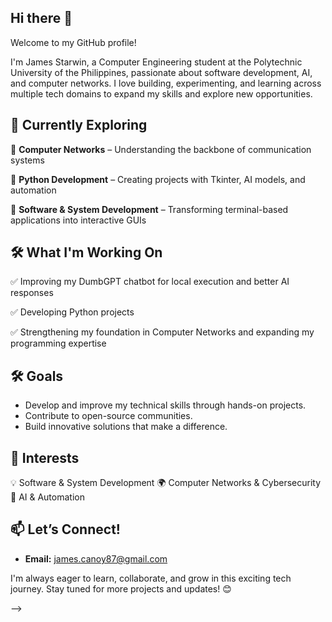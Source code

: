 ## Hi there 👋

Welcome to my GitHub profile!

I'm James Starwin, a Computer Engineering student at the Polytechnic University of the Philippines, passionate about software development, AI, and computer networks. I love building, experimenting, and learning across multiple tech domains to expand my skills and explore new opportunities.  

## 🌱 Currently Exploring  
🔹 **Computer Networks** – Understanding the backbone of communication systems

🔹 **Python Development** – Creating projects with Tkinter, AI models, and automation

🔹 **Software & System Development** – Transforming terminal-based applications into interactive GUIs 

## 🛠 What I'm Working On
✅ Improving my DumbGPT chatbot for local execution and better AI responses

✅ Developing Python projects

✅ Strengthening my foundation in Computer Networks and expanding my programming expertise

## 🛠 Goals  
- Develop and improve my technical skills through hands-on projects.
- Contribute to open-source communities.
- Build innovative solutions that make a difference.  

## 🚀 Interests
💡 Software & System Development
🌍 Computer Networks & Cybersecurity
🤖 AI & Automation

## 📫 Let’s Connect!  
- **Email:** james.canoy87@gmail.com   

I'm always eager to learn, collaborate, and grow in this exciting tech journey. Stay tuned for more projects and updates! 😊  


-->
